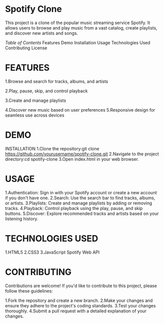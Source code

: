 Spotify Clone
=============
This project is a clone of the popular music streaming service Spotify. It allows users to browse and play music from a vast catalog, create playlists, and discover new artists and songs.

*Table of Contents*
Features
Demo
Installation
Usage
Technologies Used
Contributing
License

FEATURES
=========
1.Browse and search for tracks, albums, and artists

2.Play, pause, skip, and control playback

3.Create and manage playlists

4.Discover new music based on user preferences
5.Responsive design for seamless use across devices

DEMO
====
INSTALLATION
1.Clone the repository:git clone https://github.com/yourusername/spotify-clone.git
2.Navigate to the project directory:cd spotify-clone
3.Open index.html in your web browser.

USAGE
=====
1.Authentication: Sign in with your Spotify account or create a new account if you don't have one.
2.Search: Use the search bar to find tracks, albums, or artists.
3.Playlists: Create and manage playlists by adding or removing tracks.
4.Playback: Control playback using the play, pause, and skip buttons.
5.Discover: Explore recommended tracks and artists based on your listening history.

TECHNOLOGIES USED
=================
1.HTML5
2.CSS3
3.JavaScript
Spotify Web API

CONTRIBUTING
=============
Contributions are welcome! If you'd like to contribute to this project, please follow these guidelines:

1.Fork the repository and create a new branch.
2.Make your changes and ensure they adhere to the project's coding standards.
3.Test your changes thoroughly.
4.Submit a pull request with a detailed explanation of your changes.
